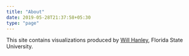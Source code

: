 ```yaml
---
title: "About"
date: 2019-05-28T21:37:58+05:30
type: "page"
---
```


This site contains visualizations produced by [Will Hanley](https://orcid.org/0000-0002-1832-6805), Florida State University.
